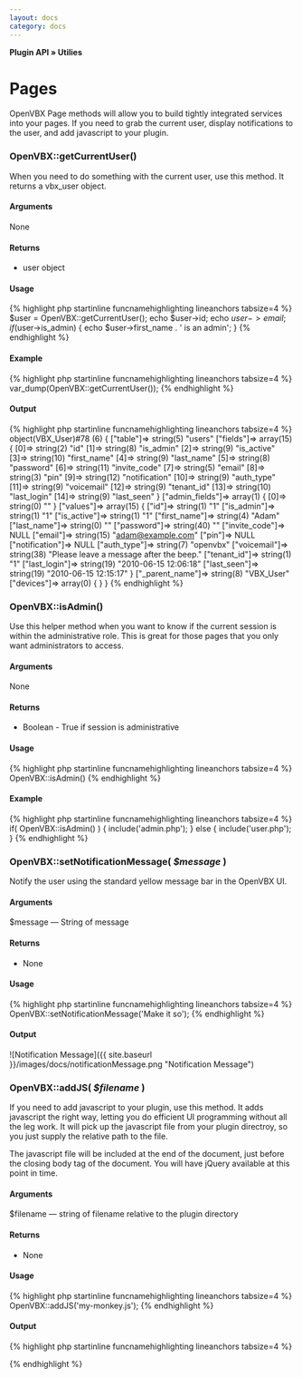 ```yaml
---
layout: docs
category: docs
---
```


**Plugin API &raquo; Utilies**

# Pages #

OpenVBX Page methods will allow you to build tightly integrated services into your pages.  If you need to grab the current user, display notifications to the user, and add javascript to your plugin.


### OpenVBX::getCurrentUser() ###

When you need to do something with the current user, use this method.  It returns a vbx_user object.

#### Arguments ####

None

#### Returns ####

* user object

#### Usage ####

{% highlight php startinline funcnamehighlighting lineanchors tabsize=4 %}
$user = OpenVBX::getCurrentUser();
echo $user->id;
echo $user->email;
if($user->is_admin) {
	echo $user->first_name . ' is an admin';
}
{% endhighlight %}

#### Example ####

{% highlight php startinline funcnamehighlighting lineanchors tabsize=4 %}
var_dump(OpenVBX::getCurrentUser());
{% endhighlight %}

#### Output ####

{% highlight php startinline funcnamehighlighting lineanchors tabsize=4 %}
    object(VBX_User)#78 (6) {
      ["table"]=>
      string(5) "users"
      ["fields"]=>
      array(15) {
        [0]=>
        string(2) "id"
        [1]=>
        string(8) "is_admin"
        [2]=>
        string(9) "is_active"
        [3]=>
        string(10) "first_name"
        [4]=>
        string(9) "last_name"
        [5]=>
        string(8) "password"
        [6]=>
        string(11) "invite_code"
        [7]=>
        string(5) "email"
        [8]=>
        string(3) "pin"
        [9]=>
        string(12) "notification"
        [10]=>
        string(9) "auth_type"
        [11]=>
        string(9) "voicemail"
        [12]=>
        string(9) "tenant_id"
        [13]=>
        string(10) "last_login"
        [14]=>
        string(9) "last_seen"
      }
      ["admin_fields"]=>
      array(1) {
        [0]=>
        string(0) ""
      }
      ["values"]=>
      array(15) {
        ["id"]=>
        string(1) "1"
        ["is_admin"]=>
        string(1) "1"
        ["is_active"]=>
        string(1) "1"
        ["first_name"]=>
        string(4) "Adam"
        ["last_name"]=>
        string(0) ""
        ["password"]=>
        string(40) ""
        ["invite_code"]=>
        NULL
        ["email"]=>
        string(15) "adam@example.com"
        ["pin"]=>
        NULL
        ["notification"]=>
        NULL
        ["auth_type"]=>
        string(7) "openvbx"
        ["voicemail"]=>
        string(38) "Please leave a message after the beep."
        ["tenant_id"]=>
        string(1) "1"
        ["last_login"]=>
        string(19) "2010-06-15 12:06:18"
        ["last_seen"]=>
        string(19) "2010-06-15 12:15:17"
      }
      ["_parent_name"]=>
      string(8) "VBX_User"
      ["devices"]=>
      array(0) {
      }
    }
{% endhighlight %}


### OpenVBX::isAdmin() ###

Use this helper method when you want to know if the current session is within the administrative role.  This is great for those pages that you only want administrators to access.

#### Arguments ####

None

#### Returns ####

* Boolean - True if session is administrative

#### Usage ####

{% highlight php startinline funcnamehighlighting lineanchors tabsize=4 %}
OpenVBX::isAdmin()
{% endhighlight %}

#### Example ####

{% highlight php startinline funcnamehighlighting lineanchors tabsize=4 %}
if( OpenVBX::isAdmin() ) {
    include('admin.php');
} else {
    include('user.php');
}
{% endhighlight %}


### OpenVBX::setNotificationMessage( _$message_ ) ###

Notify the user using the standard yellow message bar in the OpenVBX UI.

#### Arguments ####

$message &mdash; String of message

#### Returns ####

* None

#### Usage ####

{% highlight php startinline funcnamehighlighting lineanchors tabsize=4 %}
OpenVBX::setNotificationMessage('Make it so');
{% endhighlight %}

#### Output ####

![Notification Message]({{ site.baseurl }}/images/docs/notificationMessage.png "Notification Message")


### OpenVBX::addJS( _$filename_ ) ###

If you need to add javascript to your plugin, use this method.  It adds javascript the right way, letting you do efficient UI programming without all the leg work.
It will pick up the javascript file from your plugin directroy, so you just supply the relative path to the file.

The javascript file will be included at the end of the document, just before the closing body tag of the document.  You will have jQuery available at this point in time.

#### Arguments ####

$filename &mdash; string of filename relative to the plugin directory

#### Returns ####

* None

#### Usage ####

{% highlight php startinline funcnamehighlighting lineanchors tabsize=4 %}
OpenVBX::addJS('my-monkey.js');
{% endhighlight %}

#### Output ####

{% highlight php startinline funcnamehighlighting lineanchors tabsize=4 %}
<script type="text" src="http://example.com/plugins/my-plugin/my-monkey.js"></script>
{% endhighlight %}
